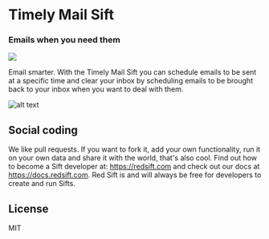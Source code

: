 # Timely Mail Sift
### Emails when you need them

[<img src="http://static.redsift.io/assets/icons/deploy.svg">](https://dashboard.redsift.cloud/catalogue)

Email smarter. With the Timely Mail Sift you can schedule emails to be sent at a specific time and clear your inbox by scheduling emails to be brought back to your inbox when you want to deal with them.

![alt text](https://static.redsift.io/assets/sifts/sift-jitmail/timely-animated.gif "Timely Mail Sift")

## Social coding
We like pull requests. If you want to fork it, add your own functionality, run it on your own data  and share it with the world, that's also cool. 
Find out how to become a Sift developer at: https://redsift.com and check out our docs at https://docs.redsift.com. 
Red Sift is and will always be free for developers to create and run Sifts.

## License
MIT
